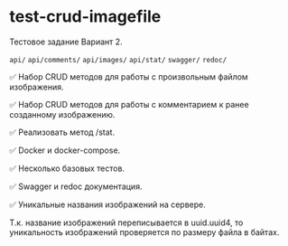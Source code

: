 # test-crud-imagefile

Тестовое задание Вариант 2.

`api/`
`api/comments/`
`api/images/`
`api/stat/`
`swagger/`
`redoc/`

<p style='text-align: left;'> ✅ Набор CRUD методов для работы с произвольным файлом изображения. </p>
<p style='text-align: left;'> ✅ Набор CRUD методов для работы с комментарием к ранее созданному изображению. </p>
<p style='text-align: left;'> ✅ Реализовать метод /stat. </p>
<p style='text-align: left;'> ✅ Docker и docker-compose. </p>
<p style='text-align: left;'> ✅ Несколько базовых тестов. </p>
<p style='text-align: left;'> ✅ Swagger и redoc документация. </p>
<p style='text-align: left;'> ✅ Уникальные названия изображений на сервере.  </p>

Т.к. название изображений переписывается в uuid.uuid4, то уникальность изображений проверяется по размеру файла в байтах.
